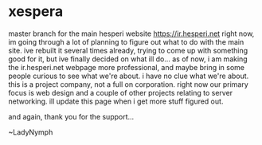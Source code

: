 # xespera
master branch for the main hesperi website https://ir.hesperi.net
right now, im going through a lot of planning to figure out what to do with the main site. ive rebuilt it several times already, trying to come up with something good for it, but ive finally decided on what ill do...
as of now, i am making the ir.hesperi.net webpage more professional, and maybe bring in some people curious to see what we're about. 
i have no clue what we're about. this is a project company, not a full on corporation. right now our primary focus is web design and a couple of other projects relating to server networking. ill update this page when i get more stuff figured out.

and again, thank you for the support...

~LadyNymph
